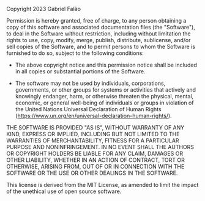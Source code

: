Copyright 2023 Gabriel Falão

Permission is hereby granted, free of charge, to any person obtaining a copy of this software and associated documentation files (the "Software"), to deal in the Software without restriction, including without limitation the rights to use, copy, modify, merge, publish, distribute, sublicense, and/or sell copies of the Software, and to permit persons to whom the Software is furnished to do so, subject to the following conditions:

* The above copyright notice and this permission notice shall be included in all copies or substantial portions of the Software.

* The software may not be used by individuals, corporations, governments, or other groups for systems or activities that actively and knowingly endanger, harm, or otherwise threaten the physical, mental, economic, or general well-being of  individuals or groups in violation of the United Nations Universal Declaration of Human Rights (https://www.un.org/en/universal-declaration-human-rights/).

THE SOFTWARE IS PROVIDED "AS IS", WITHOUT WARRANTY OF ANY KIND, EXPRESS OR IMPLIED, INCLUDING BUT NOT LIMITED TO THE WARRANTIES OF MERCHANTABILITY, FITNESS FOR A PARTICULAR PURPOSE AND NONINFRINGEMENT. IN NO EVENT SHALL THE AUTHORS OR COPYRIGHT HOLDERS BE LIABLE FOR ANY CLAIM, DAMAGES OR OTHER LIABILITY, WHETHER IN AN ACTION OF CONTRACT, TORT OR OTHERWISE, ARISING FROM, OUT OF OR IN CONNECTION WITH THE SOFTWARE OR THE USE OR OTHER DEALINGS IN THE SOFTWARE.

This license is derived from the MIT License, as amended to limit the impact of the unethical use of open source software.

